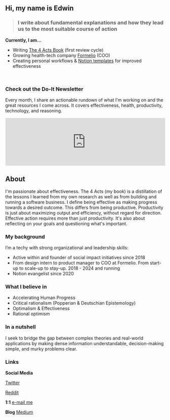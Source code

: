 


## Hi, my name is Edwin

> ### I write about  fundamental explanations and how they lead us to the most suitable course of action 

**Currently, I am...** 

- Writing [The 4 Acts Book](../4acts.html) (first review cycle)
- Growing health-tech company [Formelio](https://formelio.nl) (COO)
- Creating personal workflows & [Notion templates](https://edwindoit.gumroad.com/) for improved effectiveness

<br> 

### Check out the Do-It Newsletter 

Every month, I share an actionable rundown of what I'm working on and the great resources I come across. It covers effectiveness, health, productivity, technology, and reasoning. 

<iframe src="https://edwindoit.substack.com/embed" width="100%" height="150" style="border:1px solid #EEE; background:white;" frameborder="0" scrolling="no"></iframe>






## About
I'm passionate about effectiveness. The 4 Acts (my book) is a distillation of the lessons I learned from my own research as well as from building and running a software business. I define being effective as making progress towards a desired outcome. This differs from being productive. Productivity is just about maximizing output and efficiency, without regard for direction. Effective action requires more than just productivity. It's also about reflecting on your goals and questioning what's important.






### My background



I’m a techy with strong organizational and leadership skills:
- Active within and founder of social impact initiatives since 2018
- From design intern to product manager to COO at Formelio. From start-up to scale-up to stay-up. 2018 - 2024 and running
- Notion evangelist since 2020





### What I believe in



- Accelerating Human Progress
- Critical rationalism (Popperian & Deutschian Epistemology)
- Optimalism & Effectiveness
- Rational optimism


### In a nutshell

I seek to bridge the gap between complex theories and real-world applications by making dense information understandable, decision-making simple, and murky problems clear.






### Links

**Social Media**

[Twitter](https://twitter.com/edwindoit)  

[Reddit](https://www.reddit.com/user/Practics1)

**1:1**
[e-mail me](mailto:me@edwindoit.com)

**Blog**
[Medium](https://medium.com/@edwindoit)
